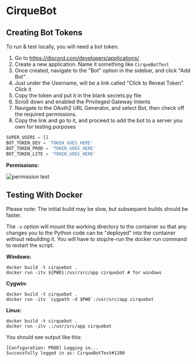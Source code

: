 CirqueBot
=========

Creating Bot Tokens
-------------------

To run & test locally, you will need a bot token.

1. Go to https://discord.com/developers/applications/
2. Create a new application. Name it something like `CirqueBotTest`
3. Once created, navigate to the "Bot" option in the sidebar, and click "Add Bot"
4. Just under the Username, will be a link called "Click to Reveal Token". Click it
5. Copy the token and put it in the blank secrets.py file
6. Scroll down and enabled the Privileged Gateway Intents
7. Navigate to the OAuth2 URL Generator, and select Bot, then check off the required permissions.
8. Copy the link and go to it, and proceed to add the bot to a server you own for testing purposes

```python
SUPER_USERS = []
BOT_TOKEN_DEV = 'TOKEN_GOES_HERE'
BOT_TOKEN_PROD = 'TOKEN_GOES_HERE'
BOT_TOKEN_LITE = 'TOKEN_GOES_HERE'
```

**Permissions:**

![permission text](https://cdn.discordapp.com/attachments/912081109028839424/912380005475029063/unknown.png)

Testing With Docker
-------------------

Please note: The initial build may be slow, but subsequent builds should be faster.

The `-v` option will mount the working directory to the container so that any changes you to the Python code can be "deployed" into the container without rebuilding it. You will have to stop/re-run the docker run command to restart the script.

**Windows:**

```
docker build -t cirquebot .
docker run -itv ${PWD}:/usr/src/app cirquebot # for windows
```

**Cygwin:**

```
docker build -t cirquebot .
docker run -itv `cygpath -d $PWD`:/usr/src/app cirquebot
```

**Linux:**

```
docker build -t cirquebot .
docker run -itv .:/usr/src/app cirquebot
```

You should see output like this:

```
[Configuration: PROD] Logging in...
Successfully logged in as: CirqueBotTest#1280
```
